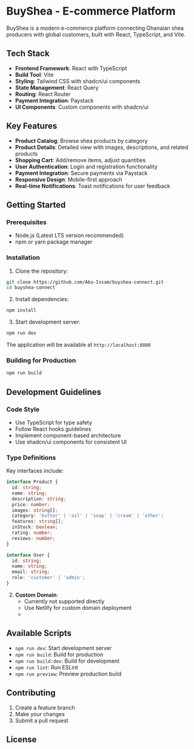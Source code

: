 # BuyShea - E-commerce Platform

BuyShea is a modern e-commerce platform connecting Ghanaian shea producers with global customers, built with React, TypeScript, and Vite.

## Tech Stack

- **Frontend Framework**: React with TypeScript
- **Build Tool**: Vite
- **Styling**: Tailwind CSS with shadcn/ui components
- **State Management**: React Query
- **Routing**: React Router
- **Payment Integration**: Paystack
- **UI Components**: Custom components with shadcn/ui

## Key Features

- **Product Catalog**: Browse shea products by category
- **Product Details**: Detailed view with images, descriptions, and related products
- **Shopping Cart**: Add/remove items, adjust quantities
- **User Authentication**: Login and registration functionality
- **Payment Integration**: Secure payments via Paystack
- **Responsive Design**: Mobile-first approach
- **Real-time Notifications**: Toast notifications for user feedback

## Getting Started

### Prerequisites

- Node.js (Latest LTS version recommended)
- npm or yarn package manager

### Installation

1. Clone the repository:
```bash
git clone https://github.com/Abu-Issam/buyshea-connect.git
cd buyshea-connect
```

2. Install dependencies:
```bash
npm install
```

3. Start development server:
```bash
npm run dev
```

The application will be available at `http://localhost:8080`

### Building for Production

```bash
npm run build
```

## Development Guidelines

### Code Style

- Use TypeScript for type safety
- Follow React hooks guidelines
- Implement component-based architecture
- Use shadcn/ui components for consistent UI



### Type Definitions

Key interfaces include:

```typescript
interface Product {
  id: string;
  name: string;
  description: string;
  price: number;
  images: string[];
  category: 'butter' | 'oil' | 'soap' | 'cream' | 'other';
  features: string[];
  inStock: boolean;
  rating: number;
  reviews: number;
}

interface User {
  id: string;
  name: string;
  email: string;
  role: 'customer' | 'admin';
}
```


2. **Custom Domain**:
   - Currently not supported directly
   - Use Netlify for custom domain deployment
   - 

## Available Scripts

- `npm run dev`: Start development server
- `npm run build`: Build for production
- `npm run build:dev`: Build for development
- `npm run lint`: Run ESLint
- `npm run preview`: Preview production build

## Contributing

1. Create a feature branch
2. Make your changes
3. Submit a pull request

## License

